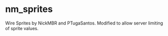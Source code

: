# nm_sprites
Wire Sprites by NickMBR and PTugaSantos. Modified to allow server limiting of sprite values.
